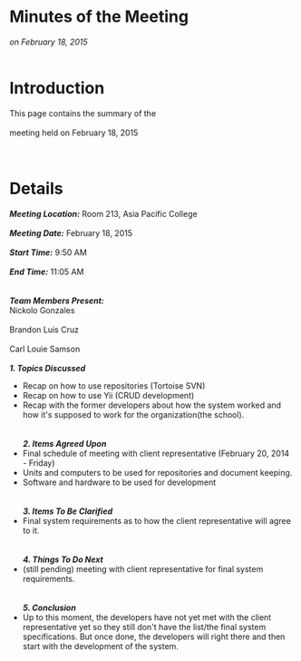 # Minutes of the Meeting #
_on February 18, 2015_
<br>
<br>

<h1>Introduction</h1>

This page contains the summary of the<br>
<br>
meeting held on February 18, 2015<br>
<br>
<br>

<h1>Details</h1>

<i><b>Meeting Location:</b></i> Room 213, Asia Pacific College<br>
<br>
<i><b>Meeting Date:</b></i> February 18, 2015<br>
<br>
<i><b>Start Time:</b></i> 9:50 AM<br>
<br>
<i><b>End Time:</b></i> 11:05 AM<br>
<br>
<br>
<i><b>Team Members Present:</b></i>
<br>
Nickolo Gonzales<br>
<br>
Brandon Luis Cruz<br>
<br>
Carl Louie Samson<br>
<br>
<i><b>1. Topics Discussed</b></i>
<br>
<ul><li>Recap on how to use repositories (Tortoise SVN)<br>
</li><li>Recap on how to use Yii (CRUD development)<br>
</li><li>Recap with the former developers about how the system worked and how it's supposed to work for the organization(the school).<br>
<br>
<br>
<i><b>2. Items Agreed Upon</b></i>
<br>
</li><li>Final schedule of meeting with client representative (February 20, 2014 - Friday)<br>
</li><li>Units and computers to be used for repositories and document keeping.<br>
</li><li>Software and hardware to be used for development<br>
<br>
<br>
<i><b>3. Items To Be Clarified</b></i>
<br>
</li><li>Final system requirements as to how the client representative will agree to it.<br>
<br>
<br>
<i><b>4. Things To Do Next</b></i>
<br>
</li><li>(still pending) meeting with client representative for final system requirements.<br>
<br>
<br>
<i><b>5. Conclusion</b></i>
<br>
</li><li>Up to this moment, the developers have not yet met with the client representative yet so they still don't have the list/the final system specifications. But once done, the developers will right there and then start with the development of the system.